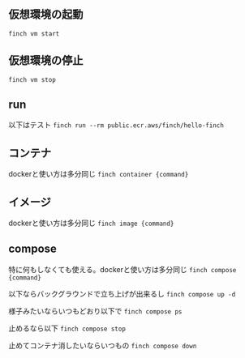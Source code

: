## 仮想環境の起動
`finch vm start`

## 仮想環境の停止
`finch vm stop`

## run
以下はテスト
`finch run --rm public.ecr.aws/finch/hello-finch`

## コンテナ
dockerと使い方は多分同じ
`finch container {command}`

## イメージ
dockerと使い方は多分同じ
`finch image {command}`

## compose
特に何もしなくても使える。dockerと使い方は多分同じ
`finch compose {command}`

以下ならバックグラウンドで立ち上げが出来るし
`finch compose up -d`

様子みたいならいつもどおり以下で
`finch compose ps`

止めるなら以下
`finch compose stop`

止めてコンテナ消したいならいつもの
`finch compose down`